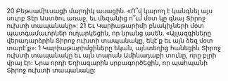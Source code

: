 20 Բեթսամիւսացի մարդիկ ասացին. «Ո՞վ կարող է կանգնել այս սուրբ Տէր Աստծու առաջ, եւ մեզանից ո՞ւմ մօտ կը գնայ Տիրոջ ուխտի տապանակը»: 21 Եւ Կարիաթարիմի բնակիչների մօտ պատգամաւորներ ուղարկեցին, որ նրանց ասեն. «Այլազգիները վերադարձրին Տիրոջ ուխտի տապանակը, եկէ՛ք եւ այն ձեզ մօտ տարէ՛ք»:
1 Կարիաթարիմցիները եկան, այնտեղից հանեցին Տիրոջ ուխտի տապանակը եւ այն տարան Ամինադաբի տունը, որը բլրի վրայ էր: Նրա որդի Եղիազարին սրբագործեցին, որ պահպանի Տիրոջ ուխտի տապանակը:
